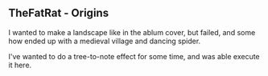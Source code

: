## TheFatRat - Origins

I wanted to make a landscape like in the ablum cover, but failed, and some how ended up with a medieval village and dancing spider.

I've wanted to do a tree-to-note effect for some time, and was able execute it here.